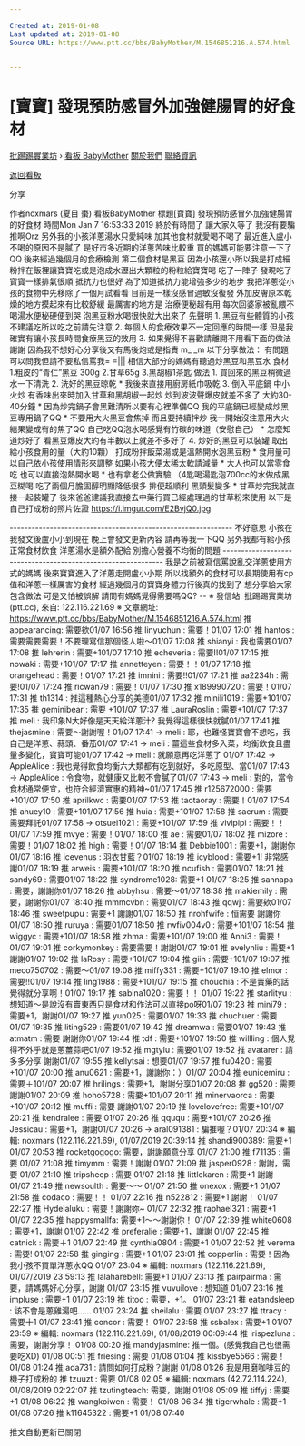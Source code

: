 ```yaml
---

Created at: 2019-01-08
Last updated at: 2019-01-08
Source URL: https://www.ptt.cc/bbs/BabyMother/M.1546851216.A.574.html


---
```


# [寶寶] 發現預防感冒外加強健腸胃的好食材


[批踢踢實業坊](https://www.ptt.cc/bbs/) › [看板 BabyMother](https://www.ptt.cc/bbs/BabyMother/index.html) [關於我們](https://www.ptt.cc/about.html) [聯絡資訊](https://www.ptt.cc/contact.html)

[返回看板](https://www.ptt.cc/bbs/BabyMother/index.html)

分享

作者noxmars (夏目 棗)
看板BabyMother
標題\[寶寶\] 發現預防感冒外加強健腸胃的好食材
時間Mon Jan 7 16:53:33 2019
終於有時間了 讓大家久等了 我沒有要騙推啊Orz 另外我的小孩洋蔥湯水只愛純味 加其他食材就愛喝不喝了 最近進入盧小不喝的原因不是膩了 是好市多近期的洋蔥苦味比較重 買的媽媽可能要注意一下了QQ 後來經過幾個月的食療檢測 第二個食材是黑豆 因為小孩還小所以我是打成細粉拌在飯裡讓寶寶吃或是泡成水瀝出大顆粒的粉粒給寶寶喝 吃了一陣子 發現吃了寶寶一樣排氣很順 抵抗力也很好 為了知道抵抗力能增強多少的地步 我把洋蔥從小孩的食物中先移除了一個月試看看 目前是一樣沒感冒過敏沒復發 外加皮膚原本乾燥的地方摸起來有比較舒緩 最厲害的地方是 治療便秘超有用 每次回婆家被亂餵不喝湯水便秘硬便到哭 泡黑豆粉水喝很快就大出來了 先聲明 1. 黑豆有些體質的小孩不建議吃所以吃之前請先注意 2. 每個人的食療效果不一定回應的時間一樣 但是我確實有讓小孩長時間食療黑豆的效用 3. 如果覺得不喜歡請離開不用看下面的做法 謝謝 因為我不想好心分享後又有馬後炮或是指責 m\_ \_m 以下分享做法： 有問題可以問我但請不要私信罵我= =||| 相信大部分的媽媽有聽過炒黑豆和黑豆水 食材 1.粗皮的“青仁”黑豆 300g 2.甘草65g 3.黑胡椒1茶匙 做法 1. 買回來的黑豆稍微過水一下清洗 2. 洗好的黑豆晾乾 \* 我後來直接用廚房紙巾吸乾 3. 倒入平底鍋 中小火炒 有香味出來時加入甘草和黑胡椒一起炒 炒到波波聲爆皮就差不多了 大約30-40分鐘 \* 因為炒完鍋子會黑難清所以要有心裡準備QQ 我的平底鍋已經變成炒黑豆專用鍋了QQ \* 不要用大火黑豆會焦掉 而且要持續拌炒 我一開始沒注意用大火 結果變成有的焦了QQ 自己吃QQ泡水喝感覺有竹碳的味道（安慰自己） \* 怎麼知道炒好了 看黑豆爆皮大約有半數以上就差不多好了 4. 炒好的黑豆可以裝罐 取出給小孩食用的量（大約10顆） 打成粉拌飯菜湯或是溫熱開水泡黑豆粉 \* 食用量可以自己依小孩使用情形來調整 如果小孩大便太稀太軟請減量 \* 大人也可以當零食吃 也可以直接泡熱開水喝 \* 也有拿老公做實驗 （4匙喝湯匙泡700cc的水做成黑豆糊喝 吃了兩個月膽固醇明顯降低很多 排便超順利 黑頭髮變多 \* 甘草炒完我就直接一起裝罐了 後來爸爸建議我直接去中藥行買已經處理過的甘草粉來使用 以下是自己打成粉的照片佐證 <https://i.imgur.com/E2BvjQ0.jpg>

\------------------------------------------------------------- 不好意思 小孩在我發文後盧小小到現在 晚上會發文更新內容 請再等我一下QQ 另外我都有給小孩正常食材飲食 洋蔥湯水是額外配給 別擔心營養不均衡的問題 ------------------------------------------------------------- 我是之前被寫信罵說亂交洋蔥使用方式的媽媽 後來寶寶進入了洋蔥走開盧小小期 所以找額外的食材可以長期使用有cp值和洋蔥一樣厲害的食材 經過幾個月的寶寶身體力行後真的找到了 想分享給大家包含做法 可是又怕被誤解 請問有媽媽覺得需要嗎QQ? -- ※ 發信站: 批踢踢實業坊(ptt.cc), 來自: 122.116.221.69 ※ 文章網址: <https://www.ptt.cc/bbs/BabyMother/M.1546851216.A.574.html>
推 appearancing: 需要欸01/07 16:56
推 linyuchun : 需要！01/07 17:01
推 hantos : 需要需要需要！不要理寫信那個怪人啦～01/07 17:08
推 shianyi : 我也需要01/07 17:08
推 lehrerin : 需要+101/07 17:10
推 echeveria : 需要!!01/07 17:15
推 nowaki : 需要+101/07 17:17
推 annetteyen : 需要！！01/07 17:18
推 orangehead : 需要！01/07 17:21
推 imnini : 需要!!01/07 17:21
推 aa2234h : 需要!01/07 17:24
推 ricwan79 : 需要！01/07 17:30
推 x189990720 : 需要！01/07 17:31
推 th1314 : 推這種熱心分享的美德01/07 17:32
推 minili1019 : 需要+101/07 17:35
推 geminibear : 需要 +101/07 17:37
推 LauraRoslin : 需要+101/07 17:37
推 meli : 我印象N大好像是天天給洋蔥汁? 我覺得這樣很快就膩01/07 17:41
推 thejasmine : 需要～謝謝喔！01/07 17:41
→ meli : 耶，也難怪寶寶會不想吃，我自己是洋蔥、蒜頭、番茄01/07 17:41
→ meli : 薑這些食材多入菜，均衡飲食且盡量多變化，寶寶可能01/07 17:42
→ meli : 就願意再吃洋蔥了 01/07 17:42
→ AppleAlice : 我也覺得飲食均衡六大類都有吃到就好，多吃原型、當01/07 17:43
→ AppleAlice : 令食物，就健康又比較不會膩了01/07 17:43
→ meli : 對的，當令食材通常便宜，也符合經濟實惠的精神~01/07 17:45
推 r125672000 : 需要+101/07 17:50
推 aprilkwc : 需要01/07 17:53
推 taotaoray : 需要！01/07 17:54
推 ahuey10 : 需要+101/07 17:56
推 huia : 需要+101/07 17:58
推 sacrum : 需要需要拜託01/07 17:58
→ otsuei1021 : 需要+101/07 17:59
推 vivipipi : 需要！！01/07 17:59
推 mvye : 需要！01/07 18:00
推 ae : 需要01/07 18:02
推 mizore : 需要！01/07 18:02
推 high : 需要！01/07 18:14
推 Debbie1001 : 需要+1，謝謝你01/07 18:16
推 icevenus : 羽衣甘藍？01/07 18:19
推 icyblood : 需要+1! 非常感謝01/07 18:19
推 arweis : 需要+101/07 18:20
推 ncufish : 需要01/07 18:21
推 sandy69 : 需要01/07 18:22
推 syndrome1028: 需要+1 01/07 18:25
推 sannapa : 需要，謝謝你01/07 18:26
推 abbyhsu : 需要～01/07 18:38
推 makiemily : 需要，謝謝你01/07 18:40
推 mmmcvbn : 需要01/07 18:43
推 qqwj : 需要欸01/07 18:46
推 sweetpupu : 需要+1 謝謝01/07 18:50
推 nrohfwife : 恒需要 謝謝你01/07 18:50
推 ruruya : 需要01/07 18:50
推 rwfiv004v0 : 需要+101/07 18:54
推 wiggyc : 需要+101/07 18:58
推 zhma : 需要+101/07 19:00
推 Anni3 : 需要！01/07 19:01
推 corkymonkey : 需要需要！謝謝01/07 19:01
推 evelynliu : 需要+1 謝謝01/07 19:02
推 laRosy : 需要+101/07 19:04
推 giin : 需要+101/07 19:07
推 meco750702 : 需要～01/07 19:08
推 miffy331 : 需要+101/07 19:10
推 elmor : 需要!!01/07 19:14
推 ling1988 : 需要+101/07 19:15
推 chouchia : 不是賣藥的話覺得就分享啊！01/07 19:17
推 sabina1020 : 需要！！ 01/07 19:22
推 starlityu : 想知道～是說沒有賣東西只是食材和作法可以直接po呀01/07 19:23
推 mini79 : 需要+1，謝謝01/07 19:27
推 yun025 : 需要01/07 19:33
推 chuchuer : 需要01/07 19:35
推 liting529 : 需要01/07 19:42
推 dreamwa : 需要01/07 19:43
推 atmatm : 需要 謝謝你01/07 19:44
推 tdf : 需要+101/07 19:50
推 willling : 個人覺得不外乎就是蔥薑蒜吧01/07 19:52
推 mgtylu : 需要01/07 19:52
推 avatarer : 請多多分享 謝謝01/07 19:55
推 kellytsai : 想要01/07 19:57
推 fu0420 : 需要+101/07 20:00
推 anu0621 : 需要+1，謝謝你：）01/07 20:04
推 eunicemiru : 需要＋101/07 20:07
推 hrilings : 需要+1，謝謝分享01/07 20:08
推 gg520 : 需要 謝謝01/07 20:09
推 hoho5728 : 需要+101/07 20:11
推 minervaorca : 需要+101/07 20:12
推 muffi : 需要 謝謝01/07 20:19
推 lovelovefree: 需要+101/07 20:21
推 kendralee : 需要 01/07 20:26
推 qququ : 需要+101/07 20:26
推 Jessicau : 需要+1，謝謝01/07 20:26
→ aral091381 : 騙推喔？01/07 20:34
※ 編輯: noxmars (122.116.221.69), 01/07/2019 20:39:14
推 shandi900389: 需要+1 01/07 20:53
推 rocketgogogo: 需要，謝謝願意分享 01/07 21:00
推 f71135 : 需要 01/07 21:08
推 timymm : 需要！謝謝 01/07 21:09
推 jasper0928 : 謝謝，需要 01/07 21:10
推 tripsheep : 需要 01/07 21:18
推 littlekaren : 需要+1 謝謝 01/07 21:49
推 newsoulth : 需要～～ 01/07 21:50
推 onexox : 需要+1 01/07 21:58
推 codaco : 需要！！ 01/07 22:16
推 n522812 : 需要+1 謝謝！ 01/07 22:27
推 Hydelaluku : 需要！謝謝妳~ 01/07 22:32
推 raphael321 : 需要+1 01/07 22:35
推 happysmallfa: 需要+1～～謝謝你！ 01/07 22:39
推 white0608 : 需要+1，謝謝 01/07 22:42
推 preferalie : 需要+1，謝謝 01/07 22:45
推 catnick : 需要＋1 01/07 22:49
推 cynthia0804 : 需要+1 01/07 22:52
推 verema : 需要! 01/07 22:58
推 ginging : 需要+1 01/07 23:01
推 copperlin : 需要！因為我小孩不買單洋蔥水QQ 01/07 23:04
※ 編輯: noxmars (122.116.221.69), 01/07/2019 23:59:13
推 lalaharebell: 需要+1 01/07 23:13
推 pairpairma : 需要，請媽媽好心分享，謝謝 01/07 23:15
推 vuvuilove : 想知道 01/07 23:16
推 impluse : 需要+1 01/07 23:19
推 titoo : 需要，+1。 01/07 23:21
推 eatandsleep : 該不會是蔥雞湯吧...... 01/07 23:24
推 sheilalu : 需要 01/07 23:27
推 ttracy : 需要十1 01/07 23:41
推 concor : 需要！ 01/07 23:58
推 ssbalex : 需要+1 01/07 23:59
※ 編輯: noxmars (122.116.221.69), 01/08/2019 00:09:44
推 irispezluna : 需要，謝謝分享！ 01/08 00:20
推 mandyjasmine: 推一個。(感覺我自己也很需要吃XD) 01/08 00:51
推 friesing : 需要 01/08 01:04
推 kissbye5566 : 需要！ 01/08 01:24
推 ada731 : 請問如何打成粉？謝謝 01/08 01:26
我是用磨咖啡豆的機子打成粉的
推 tzuuzt : 需要 01/08 02:05
※ 編輯: noxmars (42.72.114.224), 01/08/2019 02:22:07
推 tzutingteach: 需要，謝謝 01/08 05:09
推 tiffyj : 需要+1 01/08 06:22
推 wangkoiwen : 需要！ 01/08 06:34
推 tigerwhale : 需要+1 01/08 07:26
推 k11645322 : 需要+1 01/08 07:40

推文自動更新已關閉

